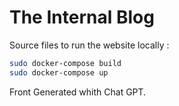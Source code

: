# The Internal Blog 
Source files to run the website locally : 

````bash
sudo docker-compose build
sudo docker-compose up
````

Front Generated whith Chat GPT.
